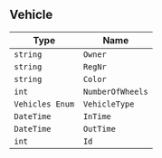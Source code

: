 ## Vehicle
| Type | Name |
|------|------|
| `string` | `Owner` |
| `string` | `RegNr` |
| `string` | `Color` |
| `int` | `NumberOfWheels` |
| `Vehicles Enum` | `VehicleType` |
| `DateTime` | `InTime` |
| `DateTime` | `OutTime` |
| `int` | `Id` |
